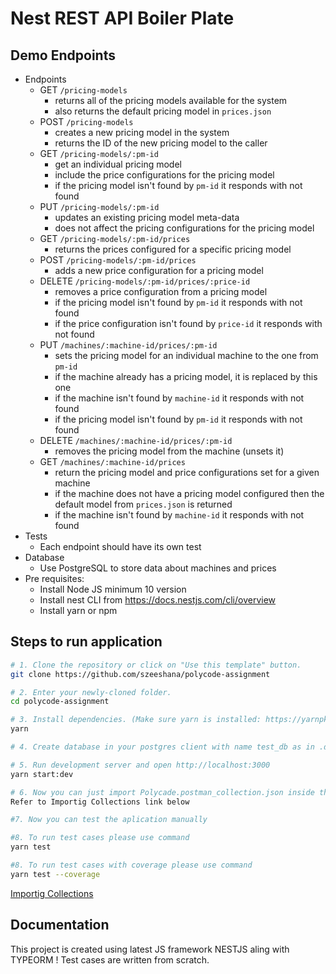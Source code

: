# Nest REST API Boiler Plate

## Demo Endpoints
- Endpoints
  - GET `/pricing-models`
    - returns all of the pricing models available for the system
    - also returns the default pricing model in `prices.json`
  - POST `/pricing-models`
    - creates a new pricing model in the system
    - returns the ID of the new pricing model to the caller
  - GET `/pricing-models/:pm-id`
    - get an individual pricing model
    - include the price configurations for the pricing model
    - if the pricing model isn't found by `pm-id` it responds with not found
  - PUT `/pricing-models/:pm-id`
    - updates an existing pricing model meta-data
    - does not affect the pricing configurations for the pricing model
  - GET `/pricing-models/:pm-id/prices`
    - returns the prices configured for a specific pricing model
  - POST `/pricing-models/:pm-id/prices`
    - adds a new price configuration for a pricing model
  - DELETE `/pricing-models/:pm-id/prices/:price-id`
    - removes a price configuration from a pricing model
    - if the pricing model isn't found by `pm-id` it responds with not found
    - if the price configuration isn't found by `price-id` it responds with not found
  - PUT `/machines/:machine-id/prices/:pm-id`
    - sets the pricing model for an individual machine to the one from `pm-id`
    - if the machine already has a pricing model, it is replaced by this one
    - if the machine isn't found by `machine-id` it responds with not found
    - if the pricing model isn't found by `pm-id` it responds with not found
  - DELETE `/machines/:machine-id/prices/:pm-id`
    - removes the pricing model from the machine (unsets it)
  - GET `/machines/:machine-id/prices`
    - return the pricing model and price configurations set for a given machine
    - if the machine does not have a pricing model configured then the default model from `prices.json` is returned
    - if the machine isn't found by `machine-id` it responds with not found
- Tests
  - Each endpoint should have its own test
- Database
  - Use PostgreSQL to store data about machines and prices
- Pre requisites: 
    - Install Node JS minimum 10 version
    - Install nest CLI from https://docs.nestjs.com/cli/overview
    - Install yarn or npm
    


## Steps to run application

```bash
# 1. Clone the repository or click on "Use this template" button.
git clone https://github.com/szeeshana/polycode-assignment

# 2. Enter your newly-cloned folder.
cd polycode-assignment

# 3. Install dependencies. (Make sure yarn is installed: https://yarnpkg.com/lang/en/docs/install)
yarn

# 4. Create database in your postgres client with name test_db as in .development.env file, also update your  HOST , USERNAME , PASSWORD too in .development.env

# 5. Run development server and open http://localhost:3000
yarn start:dev

# 6. Now you can just import Polycade.postman_collection.json inside the repository to your postman to check the APIs
Refer to Importig Collections link below

#7. Now you can test the aplication manually

#8. To run test cases please use command 
yarn test

#8. To run test cases with coverage please use command 
yarn test --coverage

```
[Importig Collections](https://learning.postman.com/docs/postman/collections/data-formats/)


## Documentation

This project is created using latest JS framework NESTJS aling with TYPEORM !
Test cases are written from scratch.
